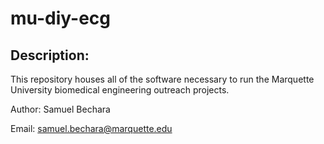 # mu-diy-ecg

## Description:
This repository houses all of the software necessary to run the Marquette University biomedical engineering outreach projects.

Author: Samuel Bechara

Email: samuel.bechara@marquette.edu
